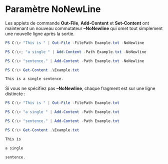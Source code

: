 # Paramètre NoNewLine
Les applets de commande **Out-File**, **Add-Content** et **Set-Content** ont maintenant un nouveau commutateur **–NoNewline** qui omet tout simplement une nouvelle ligne après la sortie.
```PowerShell
PS C:\> "This is " | Out-File -FilePath Example.txt -NoNewline

PS C:\>; "a single " | Add-Content -Path Example.txt -NoNewline

PS C:\> "sentence." | Add-Content -Path Example.txt -NoNewline

PS C:\> Get-Content .\Example.txt

This is a single sentence.
```
Si vous ne spécifiez pas **–NoNewline**, chaque fragment est sur une ligne distincte :
```PowerShell
PS C:\> "This is " | Out-File -FilePath Example.txt

PS C:\> "a single " | Add-Content -Path Example.txt

PS C:\> "sentence." | Add-Content -Path Example.txt

PS C:\> Get-Content .\Example.txt

This is

a single

sentence.
```


<!--HONumber=Jun16_HO4-->


